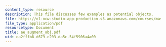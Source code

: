 ```yaml
---
content_type: resource
description: This file discusses few examples as potential objects.
file: https://ol-ocw-studio-app-production.s3.amazonaws.com/courses/mas-961-ambient-intelligence-spring-2005/ea2fffb8d679c203da5c54f5906a4a00_ae_augment_obj.pdf
file_type: application/pdf
resourcetype: Document
title: ae_augment_obj.pdf
uid: ea2fffb8-d679-c203-da5c-54f5906a4a00
---
```

